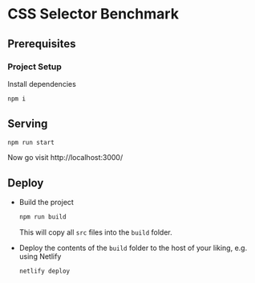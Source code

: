 # CSS Selector Benchmark

## Prerequisites

### Project Setup

Install dependencies

```bash
npm i
```

## Serving

```bash
npm run start
```

Now go visit http://localhost:3000/

## Deploy

- Build the project

    ```bash
    npm run build
    ```

    This will copy all `src` files into the `build` folder.

- Deploy the contents of the `build` folder to the host of your liking, e.g. using Netlify

    ```bash
    netlify deploy 
    ```
